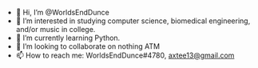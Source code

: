 - 👋 Hi, I’m @WorldsEndDunce
- 👀 I’m interested in studying computer science, biomedical engineering, and/or music in college.
- 🌱 I’m currently learning Python.
- 💞️ I’m looking to collaborate on nothing ATM
- 📫 How to reach me: WorldsEndDunce#4780, axtee13@gmail.com

<!---
WorldsEndDunce/WorldsEndDunce is a ✨ special ✨ repository because its `README.md` (this file) appears on your GitHub profile.
You can click the Preview link to take a look at your changes.
--->
